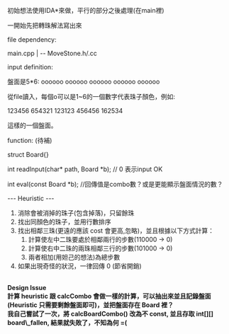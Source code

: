 初始想法使用IDA\*來做，平行的部分之後處理(在main裡)

一開始先把轉珠解法寫出來


file dependency:

main.cpp
|
-- MoveStone.h/.cc


input definition:

盤面是5\*6:
oooooo
oooooo
oooooo
oooooo
oooooo

從file讀入，每個o可以是1~6的一個數字代表珠子顏色，例如:

123456
654321
123123
456456
162534

這樣的一個盤面。


function: (待補)

struct Board{}

int readInput(char\* path, Board \*b); // 0 表示input OK

int eval(const Board \*b);  //回傳值是combo數？或是更能顯示盤面情況的數？


--- Heuristic ---<br>
1. 消除會被消掉的珠子(包含掉落)，只留餘珠<br>
2. 找出同顏色的珠子，並用行數排序<br>
3. 找出相鄰三珠(更遠的應該 cost 會更高,忽略)，並且根據以下方式計算：<br>
	1. 計算使左中二珠要處於相鄰兩行的步數(110000 -> 0)<br>
	2. 計算使右中二珠的兩珠相鄰三行的步數(101000 -> 0)<br>
	3. 兩者相加(用妲己的想法)為總步數<br>
4. 如果出現奇怪的狀況，一律回傳 0 (節省開銷)<b>
<br>
Design Issue<br>
計算 heuristic 跟 calcCombo 會做一樣的計算，可以抽出來並且記錄盤面(Heuristic 只需要剩餘盤面即可)，並把盤面存在 Board 裡？<br>
我自己嘗試了一次，將 calcBoardCombo() 改為不 const, 並且存取 int[][] board\_fallen, 結果就失敗了，不知為何 =(<br>
